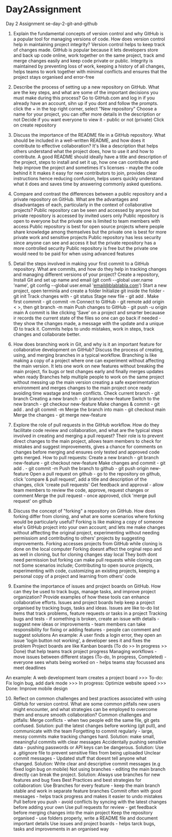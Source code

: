 # Day2Assignment
Day 2 Assignment
  se-day-2-git-and-github

1. Explain the fundamental concepts of version control and why GitHub is a popular tool for managing versions of code. How does version control help in maintaining project integrity?
   Version control helps to keep track of changes made.
   GitHub is popular because it lets developers store and back up code online, work together on the same project, track amd merge changes easily and keep code private or public.
   Integrity is maintained by preventing loss of work, keeping a history of all changes, helps teams to work together with minimal conflicts and ensures that the project stays             organised and error-free 
  
2. Describe the process of setting up a new repository on GitHub. What are the key steps, and what are some of the important decisions you must make during this process?
   Go to GitHub.com and log in if you already have an account, sihn up if you dont and follow the prompts.
   click the + in the top right corner, select "New repository"
   Choose a name for your project, you can offer more details in the description or not
   Decide if you want everyone to view it - public or not (private)
   Click on create repository

3. Discuss the importance of the README file in a GitHub repository. What should be included in a well-written README, and how does it contribute to effective collaboration?
   It's like a description that helps others understand what the project does, how to use it and how to contribute.
   A good README should ideally have a title and description of the project, steps to install and set it up, how one can contribute and help improve the project and sometimes it's         licenses - maybe the code behind it
   It makes it easy for new contributors to join, provides clear instructions hence reducing confusion, helps users quickly understand what it does and saves time by answering            commonly asked questions.
   
4. Compare and contrast the differences between a public repository and a private repository on GitHub. What are the advantages and disadvantages of each, particularly in the context      of collaborative projects?
   Public repository can be seen and accessed by anyone but private repository is accessed by invited users only
   Public repository is open to everyone but the private one is limited to team members with access
   Public repository is best for open source projects where people share knowledge among themselves but the private one is best for more private work and sensitive projects
   Public repository has less security since anyone can see and access it but the private repository has a more controlled security
   Public repository is free but the private one would need to be paid for when using advanced features 

5. Detail the steps involved in making your first commit to a GitHub repository. What are commits, and how do they help in tracking changes and managing different versions of your         project?
   Create a repository,
   Install Git and set up name and email (git confi --global user.name 'name', git config --global user.email 'email@blablabla.com')
   Start a new project, open terminla and create a folder
   Initialize git inside the folder - git init
   Track changes with - git status
   Stage new file - git add .
   Make first commnit - git commit -m
   Connect to GitHub - git remote add origin < >, then git branch -m main
   Push changes to GitHub - git push -u origin main
   A commit is like clicking 'Save' on a project and smarter becauase ir records the current state of the files so one can go back if needed - they show the changes made, a message        with the update and a unique ID to track it. Commits helps to undo mistakes, work in steps, track changes and collaborate better.
   
6. How does branching work in Git, and why is it an important feature for collaborative development on GitHub? Discuss the process of creating, using, and merging branches in a           typical workflow.
   Branching is like making a copy of a project where one can experiment without affecting the main version. It lets one work on new features without breaking the main project, fix        bugs or test changes early and finally merges updates when ready
   Branches help multiple people to work on the same project without messing up the main version creating a safe experimentation environment and merges changes to the main project         once ready avoiding time wastage and team conflicts.
     Check current branch - git branch
     Creating a new branch - git branch new-feature
     Switch to the new branch - git checkour new-feature
     Make changes & commit - git add . and git commit -m
     Merge the branch into main - git checkout main
     Merge the changes - git merge new-feature
     
7. Explore the role of pull requests in the GitHub workflow. How do they facilitate code review and collaboration, and what are the typical steps involved in creating and merging a       pull request?
   Their role is to prevent direct changes to the main project, allows team members to check for mistakes and suggest improvements, gives a chance for comments on changes before           merging and ensures only tested and approved code gets merged.
   How to pull requests:
   Create a new branch - git branch new-feature
                       - git checkout new-feature
   Make changes and commit - git add .
                           - git commit -m
   Push the branch to github - git push origin new-feature
   Open a pull request on github - go to the repository on github, click 'compare & pull request', add a title and description of the changes, click 'create pull requests'
   Get feedback and approval - allow team members to review the code, approve, request changes or comment
   Merge the pull request - once approved, click 'merge pull request' on github

8. Discuss the concept of "forking" a repository on GitHub. How does forking differ from cloning, and what are some scenarios where forking would be particularly useful?
   Forking is like making a copy of someone else's GitHub project into your own account; and lets me make changes without afftecting the original project, experimenting without           needing permissiom and contributing to others' projects by suggesting improvements.
   Forking accesses projects from GitHub while cloning is done on the local computer
   Forking doesnt affect the orginal repo and as well in cloning, but for cloning changes stay local
   They both dont need permission but forking can make pull requests while cloning can not
   Some scenarios include; Contributing to open source projects, experimenting with code, customizing an existing projects, keeping a personal copy of a project and learning from          others' code 

9. Examine the importance of issues and project boards on GitHub. How can they be used to track bugs, manage tasks, and improve project organization? Provide examples of how these        tools can enhance collaborative efforts.
    Issues and project boards help keep a project organised by tracking bugs, tasks and ideas.
   Issues are like to-do list items that track problems, feature requests or tasks in a project
   Tracking bugs and tests - if something is broken, create an issue with details
                          - suggest new ideas or improvements
                          - team members can take responsibility for fixing or adding features
                          - people can comment and suggest solutions
   An example: A user finds a login error, they open an issue 'login button not working', a developer sees it and fixes the problem
   Project boards are like Kanban boards (To do >> In progress >> Done) that help teams track project progress
   Managing workflows - move issues between different stages (To-do, In progress, Completed)
                      - everyone sees whats being worked on
                      - helps teams stay focussed ans meet deadlines

  An example: A web development team creates a project board
              >>> To-do: Fix login bug, add dark mode
              >>> In progress: Optimize website speed
              >>> Done: Improve mobile design
   

10. Reflect on common challenges and best practices associated with using GitHub for version control. What are some common pitfalls new users might encounter, and what strategies can be employed to overcome them and ensure smooth collaboration?
  Common challenges and pitfalls:
Merge conflicts - when two people edit the same file, git gets confused. Solution: pull the latest changes before working (git pull), and communicate with the team
Forgetting to commit regularly - large, messy commits make tracking changes hard. Solution: make small, meaningful commits with clear messages
Accidentally pushing sensitive data - pushing passwords or API keys can be dangerous. Solution: Use a .gitignore file to prevent sensitive files from being uploaded
Unclear commit messages - Updated stuff that doesnt tell anyone what changed. Solution: Write clear and descriptive commit messages (e.g fixed login bug on mobile)
Not using branches - editing the main branch directly can break the project. Solution: Always use branches for new features and bug fixes
  Best Practices and best strategies for collaboration:
Use Branches for every feature  - keep the main branch stable and work in separate feature branches
Commit often with good messages -  helps track progress and makes it easier to undo mistakes
Pull before you push - avoid conflicts by syncing with the latest changes before adding your own
Use pull requests for review - get feedback before merging changes into the main project
Keep the repository organised - use folders properly, write a README file and document important details
Use issues and project boards -  helps tarck bugs, tasks and improvements in an organised way
